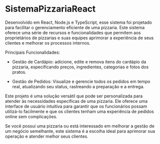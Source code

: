 # SistemaPizzariaReact
Desenvolvido em React, Node.js e TypeScript, esse sistema foi projetado para facilitar o gerenciamento eficiente de uma pizzaria.
Este sistema oferece uma série de recursos e funcionalidades que permitem aos proprietários de pizzarias e suas equipes aprimorar a experiência de seus clientes e melhorar os processos internos.

Principais Funcionalidades:

- Gestão de Cardápio: adicione, edite e remova itens do cardápio da pizzaria, especificando preços, ingredientes, categorias e fotos dos pratos.

- Gestão de Pedidos: Visualize e gerencie todos os pedidos em tempo real, atualizando seu status, rastreando a preparação e a entrega.

Este projeto é uma solução versátil que pode ser personalizada para atender às necessidades específicas de uma pizzaria.
Ele oferece uma interface de usuário intuitiva para garantir que os funcionários possam utilizá-lo facilmente e que os clientes tenham uma experiência de pedidos online sem complicações.

Se você possui uma pizzaria ou está interessado em melhorar a gestão de um negócio semelhante, este sistema é a escolha ideal para aprimorar sua operação e atender melhor seus clientes.
